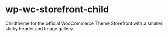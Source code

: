 # wp-wc-storefront-child
Childtheme for the official WooCommerce Theme Storefront with a smaller sticky header and Image gallery.
